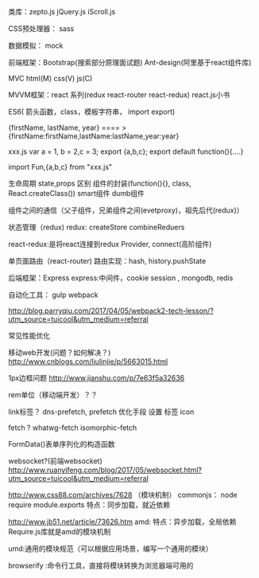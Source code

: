 
类库：zepto.js  jQuery.js iScroll.js

CSS预处理器： sass

数据模拟： mock

前端框架：Bootstrap(搜索部分原理面试题)  Ant-design(阿里基于react组件库)

MVC  html(M)  css(V)  js(C)

MVVM框架：react 系列(redux react-router react-redux)
react.js小书

ES6( 箭头函数，class，模板字符串， import export)

{firstName, lastName, year} ==== >
{firstName:firstName,lastName:lastName,year:year}


xxx.js
var a = 1, b = 2,c = 3;
export {a,b,c};
export default function(){....}

import Fun,{a,b,c} from "xxx.js"



生命周期
state,props 区别
组件的封装(function(){}, class, React.createClass())
smart组件 dumb组件


组件之间的通信（父子组件，兄弟组件之间(evetproxy)，祖先后代(redux)）

状态管理（redux)
redux: createStore  combineReduers

react-redux:是将react连接到redux
Provider, connect(高阶组件)


单页面路由（react-router)
路由实现：hash, history.pushState



后端框架：Express
express:中间件，cookie session , mongodb, redis


自动化工具： gulp webpack


http://blog.parryqiu.com/2017/04/05/webpack2-tech-lesson/?utm_source=tuicool&utm_medium=referral



常见性能优化


移动web开发(问题？如何解决？)
http://www.cnblogs.com/liulinjie/p/5663015.html


1px边框问题
http://www.jianshu.com/p/7e63f5a32636


rem单位（移动端开发）？？


link标签？
dns-prefetch, prefetch 优化手段
设置 标签 icon


fetch ?
whatwg-fetch
isomorphic-fetch 

FormData()表单序列化的构造函数


websocket?(前端websocket)
http://www.ruanyifeng.com/blog/2017/05/websocket.html?utm_source=tuicool&utm_medium=referral



http://www.css88.com/archives/7628   （模块机制）
commonjs： 
node  require module.exports 
特点：同步加载，就近依赖


http://www.jb51.net/article/73626.htm
amd: 
特点：异步加载，全局依赖
Require.js库就是amd的模块机制


umd:通用的模块规范（可以根据应用场景，编写一个通用的模块）

browserify :命令行工具，直接将模块转换为浏览器端可用的
